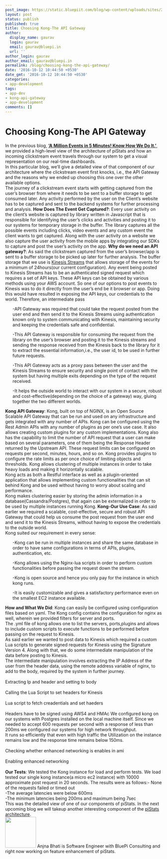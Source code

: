 ```yaml
---
post_image: https://static.bluepiit.com/blog/wp-content/uploads/sites/2/2016/10/gatway.png
layout: post
status: publish
published: true
title: Choosing Kong-The API Gateway
author:
  display_name: gaurav
  login: gaurav
  email: gaurav@bluepi.in
  url: ''
author_login: gaurav
author_email: gaurav@bluepi.in
permalink: /blog/choosing-kong-the-api-gateway/
date: '2016-10-12 10:44:50 +0530'
date_gmt: '2016-10-12 10:44:50 +0530'
categories:
- app-development
tags:
- app-dev
- kong-api-gateway
- app-development
comments: []
---
```

# Choosing Kong-The API Gateway
In the previous blog, <strong><a href="https://www.bluepiit.com/blog/pistats-analytics-from-enormous-information-to-actionable-insights/">&lsquo;A Million Events in 5 Minutes! Know How We Do It.&rsquo;</a></strong>, we provided a high-level view of the architecture of piStats and how an incoming clickstream event travels through our system to get a visual representation on our real-time dashboards.<br />
In this particular blog, we&rsquo;ll give a detailed view of that component of our architecture where the clickstream event first knocks, i.e., the API Gateway and the reasons why we ended up choosing this one over the other available options.<br />
The journey of a clickstream event starts with getting captured from the user&rsquo;s browser from where it needs to be sent to a buffer storage to get consumed later. Any activity performed by the user on the Client&rsquo;s website has to be captured and sent to the backend systems for further processing and analysis.
<strong>How Does The Event Get Captured?</strong>: Every user activity on the client&rsquo;s website is captured by library written in Javascript that is responsible for identifying the user&rsquo;s clicks and activities and posting it to our systems for temporary storage in the buffer. The library captures all the possible events including clicks, video events and any custom event the client wants to get captured. Along with the user activity on a website we also capture the user activity from the mobile apps by integrating our SDKs to capture and post the user&rsquo;s activity on the app.
<strong>Why do we need an API gateway?</strong>: As said the clickstream captured from the user&rsquo;s browser/app is sent to a buffer storage to be picked up later for further analysis. The buffer storage that we use is <a href="https://www.bluepiit.com/blog/decoding-the-use-cases-of-aws-kinesis-streams/"> Kinesis Streams</a> that allows storage of the events for a minimum of 24hours(our current configuration).
Any event being posted to Kinesis Streams has to be an authenticated signed request which requires a set of API keys. These API keys can be obtained by various methods using your AWS account. So one of our options to post events to Kinesis was to do it directly from the user&rsquo;s end be it browser or app. Doing this would have resulted in exposing the API keys, our credentials to the world. Therefore, an intermediate pass
<ul>-API Gateway was required that could take the request posted from the user end and then send it to the Kinesis Streams using authentication known only to system communicating with Kinesis, maintaining security and keeping the credentials safe and confidential.</ul>
<ul>-This API Gateway is responsible for consuming the request from the library on the user&rsquo;s browser and posting it to the Kinesis streams and sending the response received from the Kinesis back to the library for it to extract the essential information,i.e., the user id, to be used in further future requests.</ul>
<ul>-This API Gateway acts as a proxy pass between the user and the Kinesis Streams to ensure security and single point of contact with the system but having multiple exits depending on the type of the request received.</ul>
<ul>-It helps the outside world to interact with our system in a secure, robust and cost-effective(depending on the choice of a gateway) way, gluing together the two different worlds.</ul>
<strong>Kong API Gateway</strong>: Kong, built on top of NGINX, is an Open Source Scalable API Gateway that can be run and used on any infrastructure and gets integrated with any number of APIs. Kong can be configured using the Rest Admin APIs with any number of plugins as per one&rsquo;s use case. It also allows creating custom plugins for any custom implementations.
Kong also has the capability to limit the number of API request that a user can make based on several parameters, one of them being the Response Header returned by the Upstream API. These request limits can be configured on requests per second, minutes, hours, and so on. Kong provides plugins to configure the rate limits as per once choice of limiting objects and thresholds.
Kong allows clustering of multiple instances in order to take heavy loads and making it horizontally scalable.<br />
Kong acts as both a Restful interface as well as a plugin-oriented application that allows implementing custom functionalities that can sit behind Kong and be used without having to worry about scaling and performance.<br />
Kong makes clustering easier by storing the admin information in a database(Cassandra/Postgres), that again can be externalized in order to be used by multiple instances running Kong.
<strong>Kong-Our Use Case</strong>: As said earlier we required a scalable, cost-effective, secure and robust API Gateway that could help us consume the post request from the user end and send it to the Kinesis Streams, without having to expose the credentials to the outside world.<br />
Kong suited our requirement in every sense:
<ul>-Kong can be run in multiple instances and share the same database in order to have same configurations in terms of APIs, plugins, authentication, etc.</ul>
<ul>-Kong allows using the Nginx-lua scripts in order to perform custom functionalities before passing the request down the stream.</ul>
<ul>-Kong is open source and hence you only pay for the instance in which kong runs.</ul>
<ul>-It is easily customizable and gives a satisfactory performance even on the smallest EC2 instance available.</ul>
<strong>How and What We Did</strong>: Kong can easily be configured using configuration files based on yaml. The Kong config contains the configuration for nginx as well, wherein we provided filters for server and ports.<br />
The .yml file of kong allows one to list the servers, ports,plugins and allows to include custom scripts to execute functions to be performed before passing on the request to Kinesis.<br />
As said earlier we wanted to post data to Kinesis which required a custom Lua scripts to generate signed requests for Kinesis using the Signature Version 4. Along with that, we do some intermediate manipulation of the data before posting to Kinesis.<br />
The intermediate manipulation involves extracting the IP Address of the user from the header data, using the remote address variable of nginx, to add to the body, required by the system in further journey.
<br><img class="img-responsive blog_image_size" src="https://static.bluepiit.com/blog/wp-content/uploads/sites/2/2016/10/code1.png" alt="" /><br />
<br>
Extracting Ip and header and setting to body
<br><img class="img-responsive blog_image_size" src="https://static.bluepiit.com/blog/wp-content/uploads/sites/2/2016/10/code2.png" alt="" /><br />
<br>
Calling the Lua Script to set headers for Kinesis
<br><img class="img-responsive blog_image_size" src="https://static.bluepiit.com/blog/wp-content/uploads/sites/2/2016/10/code3.png" alt="" /><br />
<br>
Lua script to fetch creadentials and set haeders
<br><img class="img-responsive blog_image_size" src="https://static.bluepiit.com/blog/wp-content/uploads/sites/2/2016/10/code4.png" alt="" /><br />
<br>
Headers have to be signed using AWS4 and HMAc
We configured kong on our systems with Postgres installed on the local machine itself. Since we needed to accept 600 requests per second with a response of less than 200ms we configured our systems for high network throughput.<br />
It runs so efficiently that even with high traffic the Utilization on the instance remains low and the response time remains below 150ms.
<br><img class="img-responsive blog_image_size" src="https://static.bluepiit.com/blog/wp-content/uploads/sites/2/2016/10/code5.png" alt="" /><br />
<br>
Checking whether enhanced networking is enables in ami
<br><img class="img-responsive blog_image_size" src="https://static.bluepiit.com/blog/wp-content/uploads/sites/2/2016/10/code6.png" alt="" /><br />
<br>
Enabling enhanced networking
<br><img class="img-responsive center-block blog_image_size" src="https://static.bluepiit.com/blog/wp-content/uploads/sites/2/2016/10/BD-NEW-.png" alt="" /><br />
<br>
<strong>Our Tests</strong>: We tested the Kong instance for load and perform tests. We load tested our single kong instance(a micro ec2 instance) with 10000 approximate post request in 20 seconds. The results were as follows:- None of the requests failed or timed out<br />
-The average latencies were below 600ms<br />
-The minimum latencies being 200ms and maximum being 7sec<br />
This was the detailed view of one of our components of piStats. In the next upcoming blog we will takeup another interesting component of the <a href="https://www.bluepiit.com/blog/pistats-lambda-architecture/"> piStats architecture</a>.
<br><img class="alignnone size-full wp-image-1832" src="https://dhh0yoio3ikfv.cloudfront.net/blog/wp-content/uploads/sites/2/2016/12/anjna.jpg" alt="" width="99" height="99" />
Anjna Bhati is Software Engineer with BluePi Consulting and right now working on feature enhancement of piStats.

